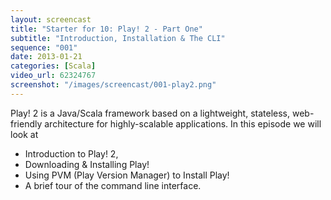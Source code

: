```yaml
---
layout: screencast
title: "Starter for 10: Play! 2 - Part One"
subtitle: "Introduction, Installation & The CLI"
sequence: "001"
date: 2013-01-21
categories: [Scala]
video_url: 62324767
screenshot: "/images/screencast/001-play2.png"
---
```


Play! 2 is a Java/Scala framework based on a lightweight, stateless, web-friendly architecture for highly-scalable applications. In this episode we will look at

- Introduction to Play! 2,
- Downloading & Installing Play!
- Using PVM (Play Version Manager) to Install Play!
- A brief tour of the command line interface.

